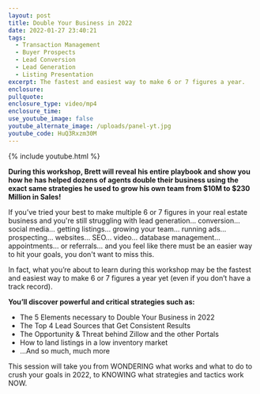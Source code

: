 ```yaml
---
layout: post
title: Double Your Business in 2022
date: 2022-01-27 23:40:21
tags:
  - Transaction Management
  - Buyer Prospects
  - Lead Conversion
  - Lead Generation
  - Listing Presentation
excerpt: The fastest and easiest way to make 6 or 7 figures a year.
enclosure:
pullquote:
enclosure_type: video/mp4
enclosure_time:
use_youtube_image: false
youtube_alternate_image: /uploads/panel-yt.jpg
youtube_code: HuQ3Rxzm30M
---
```

{% include youtube.html %}

**During this workshop, Brett will reveal his entire playbook and show you how he has helped dozens of agents double their business using the exact same strategies he used to grow his own team from $10M to $230 Million in Sales\!**

If you’ve tried your best to make multiple 6 or 7 figures in your real estate business and you're still struggling with lead generation… conversion… social media… getting listings… growing your team… running ads… prospecting… websites… SEO… video… database management… appointments… or referrals… and you feel like there must be an easier way to hit your goals, you don't want to miss this.

In fact, what you’re about to learn during this workshop may be the fastest and easiest way to make 6 or 7 figures a year yet (even if you don’t have a track record).

**You’ll discover powerful and critical strategies such as:**

* The 5 Elements necessary to Double Your Business in 2022
* The Top 4 Lead Sources that Get Consistent Results
* The Opportunity & Threat behind Zillow and the other Portals
* How to land listings in a low inventory market
* …And so much, much more

This session will take you from WONDERING what works and what to do to crush your goals in 2022, to KNOWING what strategies and tactics work NOW.
